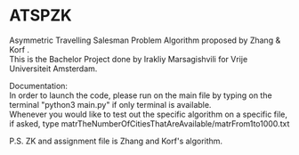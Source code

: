 # ATSPZK
Asymmetric Travelling Salesman Problem Algorithm proposed by Zhang &amp; Korf . <br>
This is the Bachelor Project done by Irakliy Marsagishvili for Vrije Universiteit Amsterdam. 

Documentation: <br>
In order to launch the code, please run on the main file by typing on the terminal "python3 main.py" if only terminal is available. <br>
Whenever you would like to test out the specific algorithm on a specific file, if asked, type matrTheNumberOfCitiesThatAreAvailable/matrFrom1to1000.txt

P.S. ZK and assignment file is Zhang and Korf's algorithm.
